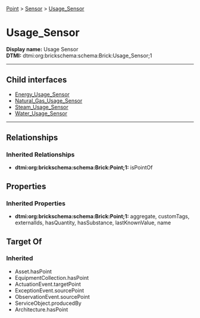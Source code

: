 [Point](../../Point.md) > [Sensor](../Sensor.md) > [Usage_Sensor](#)
# Usage_Sensor

**Display name:** Usage Sensor<br />
**DTMI:** dtmi:org:brickschema:schema:Brick:Usage_Sensor;1

---


## Child interfaces
* [Energy_Usage_Sensor](Energy_Usage_Sensor.md)
* [Natural_Gas_Usage_Sensor](Natural_Gas_Usage_Sensor.md)
* [Steam_Usage_Sensor](Steam_Usage_Sensor.md)
* [Water_Usage_Sensor](Water_Usage_Sensor/Water_Usage_Sensor.md)

---
## Relationships
### Inherited Relationships
* **dtmi:org:brickschema:schema:Brick:Point;1:** isPointOf
## Properties
### Inherited Properties
* **dtmi:org:brickschema:schema:Brick:Point;1:** aggregate, customTags, externalIds, hasQuantity, hasSubstance, lastKnownValue, name
## Target Of
### Inherited
* Asset.hasPoint
* EquipmentCollection.hasPoint
* ActuationEvent.targetPoint
* ExceptionEvent.sourcePoint
* ObservationEvent.sourcePoint
* ServiceObject.producedBy
* Architecture.hasPoint
